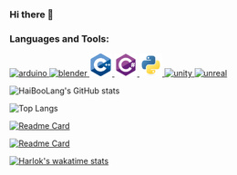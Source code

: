 ### Hi there 👋




</p>
<h3 align="left">Languages and Tools:</h3>
<p align="left"> <a href="https://www.arduino.cc/" target="_blank" rel="noreferrer"> <img src="https://cdn.worldvectorlogo.com/logos/arduino-1.svg" alt="arduino" width="40" height="40"/> </a> <a href="https://www.blender.org/" target="_blank" rel="noreferrer"> <img src="https://download.blender.org/branding/community/blender_community_badge_white.svg" alt="blender" width="40" height="40"/> </a> <a href="https://www.w3schools.com/cpp/" target="_blank" rel="noreferrer"> <img src="https://raw.githubusercontent.com/devicons/devicon/master/icons/cplusplus/cplusplus-original.svg" alt="cplusplus" width="40" height="40"/> </a> <a href="https://www.w3schools.com/cs/" target="_blank" rel="noreferrer"> <img src="https://raw.githubusercontent.com/devicons/devicon/master/icons/csharp/csharp-original.svg" alt="csharp" width="40" height="40"/> </a> <a href="https://www.python.org" target="_blank" rel="noreferrer"> <img src="https://raw.githubusercontent.com/devicons/devicon/master/icons/python/python-original.svg" alt="python" width="40" height="40"/> </a> <a href="https://unity.com/" target="_blank" rel="noreferrer"> <img src="https://www.vectorlogo.zone/logos/unity3d/unity3d-icon.svg" alt="unity" width="40" height="40"/> </a> <a href="https://unrealengine.com/" target="_blank" rel="noreferrer"> <img src="https://raw.githubusercontent.com/kenangundogan/fontisto/036b7eca71aab1bef8e6a0518f7329f13ed62f6b/icons/svg/brand/unreal-engine.svg" alt="unreal" width="40" height="40"/> </a> </p>


![HaiBooLang's GitHub stats](https://github-readme-stats.vercel.app/api?username=HaiBooLang&count_private=true&show_icons=true&theme=blueberry)

![Top Langs](https://github-readme-stats.vercel.app/api/top-langs/?username=HaiBooLang&exclude_repo=TryDeepLearning&layout=donut)

[![Readme Card](https://github-readme-stats.vercel.app/api/pin/?username=HaiBooLang&repo=TryOpenGL)]()

[![Readme Card](https://github-readme-stats.vercel.app/api/pin/?username=HaiBooLang&repo=TryUnity)]()

[![Harlok's wakatime stats](https://github-readme-stats.vercel.app/api/wakatime?username=HaiBooLang)](https://github.com/anuraghazra/github-readme-stats)

<!--[![wakatime](https://wakatime.com/badge/user/95232172-6cbc-4d5a-8edf-3ddc1f6994d4.svg)](https://wakatime.com/@95232172-6cbc-4d5a-8edf-3ddc1f6994d4)-->

<!--
**HaiBooLang/HaiBooLang** is a ✨ _special_ ✨ repository because its `README.md` (this file) appears on your GitHub profile.

Here are some ideas to get you started:

- 🔭 I’m currently working on ...
- 🌱 I’m currently learning ...
- 👯 I’m looking to collaborate on ...
- 🤔 I’m looking for help with ...
- 💬 Ask me about ...
- 📫 How to reach me: ...
- 😄 Pronouns: ...
- ⚡ Fun fact: ...
-->
